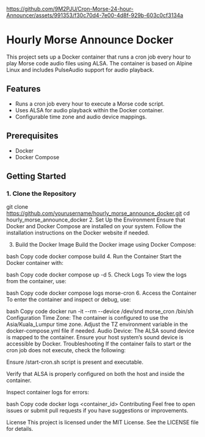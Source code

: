 https://github.com/9M2PJU/Cron-Morse-24-hour-Announcer/assets/991353/f30c70d4-7e00-4d8f-929b-603c0cf3134a

# Hourly Morse Announce Docker

This project sets up a Docker container that runs a cron job every hour to play Morse code audio files using ALSA. The container is based on Alpine Linux and includes PulseAudio support for audio playback.

## Features

- Runs a cron job every hour to execute a Morse code script.
- Uses ALSA for audio playback within the Docker container.
- Configurable time zone and audio device mappings.

## Prerequisites

- Docker
- Docker Compose

## Getting Started

### 1. Clone the Repository


git clone https://github.com/yourusername/hourly_morse_announce_docker.git
cd hourly_morse_announce_docker
2. Set Up the Environment
Ensure that Docker and Docker Compose are installed on your system. Follow the installation instructions on the Docker website if needed.

3. Build the Docker Image
Build the Docker image using Docker Compose:

bash
Copy code
docker compose build
4. Run the Container
Start the Docker container with:

bash
Copy code
docker compose up -d
5. Check Logs
To view the logs from the container, use:

bash
Copy code
docker compose logs morse-cron
6. Access the Container
To enter the container and inspect or debug, use:

bash
Copy code
docker run -it --rm --device /dev/snd morse_cron /bin/sh
Configuration
Time Zone: The container is configured to use the Asia/Kuala_Lumpur time zone. Adjust the TZ environment variable in the docker-compose.yml file if needed.
Audio Device: The ALSA sound device is mapped to the container. Ensure your host system’s sound device is accessible by Docker.
Troubleshooting
If the container fails to start or the cron job does not execute, check the following:

Ensure /start-cron.sh script is present and executable.

Verify that ALSA is properly configured on both the host and inside the container.

Inspect container logs for errors:

bash
Copy code
docker logs <container_id>
Contributing
Feel free to open issues or submit pull requests if you have suggestions or improvements.

License
This project is licensed under the MIT License. See the LICENSE file for details.

